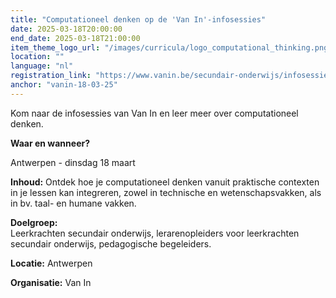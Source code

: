 ```yaml
---
title: "Computationeel denken op de 'Van In'-infosessies"
date: 2025-03-18T20:00:00
end_date: 2025-03-18T21:00:00
item_theme_logo_url: "/images/curricula/logo_computational_thinking.png"
location: ""
language: "nl"
registration_link: "https://www.vanin.be/secundair-onderwijs/infosessies/infosessies-op-locatie/"
anchor: "vanin-18-03-25"
---
```

Kom naar de infosessies van Van In en leer meer over computationeel denken.

**Waar en wanneer?**

Antwerpen - dinsdag 18 maart

**Inhoud:** Ontdek hoe je computationeel denken vanuit praktische contexten in je lessen kan integreren, zowel in technische en wetenschapsvakken, als in bv. taal- en humane vakken.

**Doelgroep:** <br>
Leerkrachten secundair onderwijs, lerarenopleiders voor leerkrachten secundair onderwijs, pedagogische begeleiders.

**Locatie:** Antwerpen

**Organisatie:** Van In
